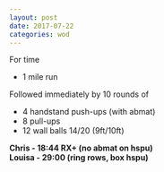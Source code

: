 ```yaml
---
layout: post
date: 2017-07-22
categories: wod
---
```


For time
- 1 mile run

Followed immediately by 10 rounds of
- 4 handstand push-ups (with abmat)
- 8 pull-ups
- 12 wall balls 14/20 (9ft/10ft)

**Chris - <span>18:44 RX+ (no abmat on hspu)</span>**<br/>
**Louisa - <span>29:00 (ring rows, box hspu)</span>**
